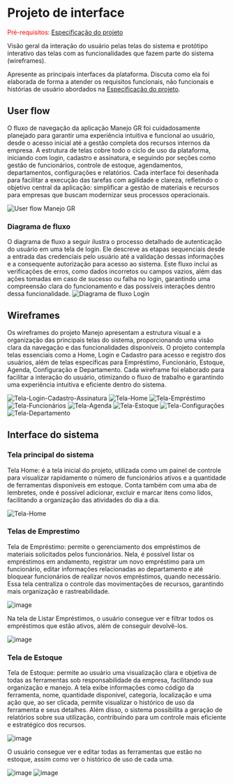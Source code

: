 
# Projeto de interface

<span style="color:red">Pré-requisitos: <a href="02-Especificacao.md"> Especificação do projeto</a></span>

Visão geral da interação do usuário pelas telas do sistema e protótipo interativo das telas com as funcionalidades que fazem parte do sistema (wireframes).

 Apresente as principais interfaces da plataforma. Discuta como ela foi elaborada de forma a atender os requisitos funcionais, não funcionais e histórias de usuário abordados na <a href="02-Especificacao.md"> Especificação do projeto</a></span>.

 ## User flow
 
 O fluxo de navegação da aplicação Manejo GR foi cuidadosamente planejado para garantir uma experiência intuitiva e funcional ao usuário, desde o acesso inicial até a gestão completa dos recursos internos da empresa. A estrutura de telas cobre todo o ciclo de uso da plataforma, iniciando com login, cadastro e assinatura, e seguindo por seções como gestão de funcionários, controle de estoque, agendamentos, departamentos, configurações e relatórios. Cada interface foi desenhada para facilitar a execução das tarefas com agilidade e clareza, refletindo o objetivo central da aplicação: simplificar a gestão de materiais e recursos para empresas que buscam modernizar seus processos operacionais.
 
![User flow Manejo GR](images/UserFlow_Manejo.jpg)


### Diagrama de fluxo

O diagrama de fluxo a seguir ilustra o processo detalhado de autenticação do usuário em uma tela de login. Ele descreve as etapas sequenciais desde a entrada das credenciais pelo usuário até a validação dessas informações e a consequente autorização para acesso ao sistema. Este fluxo inclui as verificações de erros, como dados incorretos ou campos vazios, além das ações tomadas em caso de sucesso ou falha no login, garantindo uma compreensão clara do funcionamento e das possíveis interações dentro dessa funcionalidade.
![Diagrama de fluxo Login](images/Manejo_DiagramaFluxo.png)

## Wireframes

Os wireframes do projeto Manejo apresentam a estrutura visual e a organização das principais telas do sistema, proporcionando uma visão clara da navegação e das funcionalidades disponíveis. O projeto contempla telas essenciais como a Home, Login e Cadastro para acesso e registro dos usuários, além de telas específicas para Empréstimo, Funcionário, Estoque, Agenda, Configuração e Departamento. Cada wireframe foi elaborado para facilitar a interação do usuário, otimizando o fluxo de trabalho e garantindo uma experiência intuitiva e eficiente dentro do sistema.

![Tela-Login-Cadastro-Assinatura](images/Manejo_TelasLCA.png)
![Tela-Home](images/Manejo_Home.png)
![Tela-Empréstimo](images/Manejo_TelasEmprestimo.png)
![Tela-Funcionários](images/Manejo_TelasFunc.png)
![Tela-Agenda](images/Manejo_TelasAgenda.png)
![Tela-Estoque](images/Manejo_TelasEstoque.png)
![Tela-Configurações](images/Manejo_Configuracoes.png)
![Tela-Departamento](images/Manejo_TelasDep.png)
 

## Interface do sistema

### Tela principal do sistema

Tela Home: é a tela inicial do projeto, utilizada como um painel de controle para visualizar rapidamente o número de funcionários ativos e a quantidade de ferramentas disponíveis em estoque. Conta também com uma aba de lembretes, onde é possível adicionar, excluir e marcar itens como lidos, facilitando a organização das atividades do dia a dia.

![Tela-Home](images/Manejo_Home.png)



###  Telas de Emprestimo

Tela de Empréstimo: permite o gerenciamento dos empréstimos de materiais solicitados pelos funcionários. Nela, é possível listar os empréstimos em andamento, registrar um novo empréstimo para um funcionário, editar informações relacionadas ao departamento e até bloquear funcionários de realizar novos empréstimos, quando necessário. Essa tela centraliza o controle das movimentações de recursos, garantindo mais organização e rastreabilidade.

![image](https://github.com/user-attachments/assets/5b18b3d0-b54f-4a38-9c45-b2f9e45cb88b)


Na tela de Listar Empréstimos, o usuário consegue ver e filtrar todos os empréstimos que estão ativos, além de conseguir devolvê-los.

![image](https://github.com/user-attachments/assets/ea619bb8-3cd5-4c6a-adb3-3190dcfc3cc4)




### Tela de Estoque

Tela de Estoque: permite ao usuário uma visualização clara e objetiva de todas as ferramentas sob responsabilidade da empresa, facilitando sua organização e manejo. A tela exibe informações como código da ferramenta, nome, quantidade disponível, categoria, localização e uma ação que, ao ser clicada, permite visualizar o histórico de uso da ferramenta e seus detalhes. Além disso, o sistema possibilita a geração de relatórios sobre sua utilização, contribuindo para um controle mais eficiente e estratégico dos recursos. 


![image](https://github.com/user-attachments/assets/62aff239-7ff3-4d63-b74d-a3180adbba44)

O usuário consegue ver e editar todas as ferramentas que estão no estoque, assim como ver o histórico de uso de cada uma.

![image](https://github.com/user-attachments/assets/862466ed-6ada-4839-9f0e-8c5a7c6be5de)
![image](https://github.com/user-attachments/assets/001335a9-44a9-4738-9344-46960b0e3e26)


